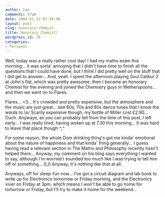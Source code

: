 ```yaml
---
author: Ian
comments: true
date: 2004-01-22 01:58:00
layout: post
slug: honorary-chemist
title: Honorary Chemist!
wordpress_id: 78
categories:
- Personal
---
```


Well, today was a really rather cool day!  I had my maths exam this morning... it was sorta' annoying that I didn't have time to finish all the questions that I could have done, but I think I did pretty well on the stuff that I did get to answer...  And, yeah.  I spent the afternoon playing Soul Calibur 2 at John's flat, which was pretty awesome, then I became an honorary Chemist for the evening and joined the Chemistry guys in Wetherspoons... and then we went on to Flares.  

Flares... <3... It's crowded and pretty expensive, but the atmosphere and the music are just great... late 60s, 70s and 80s dance tunes that I know the words to \o/  Scarily expensive though, my bottle of Miller cost £2.90... Ouch.  Anyways, as you can probably tell from the time of this post, I left early... I was really tired, having woken up at 7.30 this morning...  It was hard to leave that place though ^_^  

For some reason, the whole Dom drinking thing's got me kinda' emotional about the nature of happiness and that kinda' thing generally...  I guess having read a relevant section in The Matrix and Philosophy recently hasn't helped there...  Anyway, my comment on his blog says everything I wanted to say, although I'm worried I sounded too much like I was trying to tell him off or something... 0_0 Anyway, it's nothing like that at all.  

Anyways, off for sleep-fun now...  I've got a circuit diagram and lab book to write up for Electronics tomorrow or Friday morning, and the Electronics viver on Friday at 3pm, which means I won't be able to go home for tomorrow or Friday, but I'll try to make it home for the weekend...
